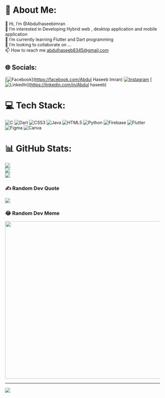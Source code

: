 # 💫 About Me:
👋 Hi, I’m @Abdulhaseebimran<br>👀 I’m interested in Developing Hybrid web , desktop application and mobile application<br>🌱 I’m currently learning Flutter and Dart programming<br>💞️ I’m looking to collaborate on ...<br>📫 How to reach me abdulhaseeb8345@gmail.com


## 🌐 Socials:
[![Facebook](https://img.shields.io/badge/Facebook-%231877F2.svg?logo=Facebook&logoColor=white)](https://facebook.com/Abdul Haseeb Imran) [![Instagram](https://img.shields.io/badge/Instagram-%23E4405F.svg?logo=Instagram&logoColor=white)](https://instagram.com/Abdulhaseebimran) [![LinkedIn](https://img.shields.io/badge/LinkedIn-%230077B5.svg?logo=linkedin&logoColor=white)](https://linkedin.com/in/Abdul haseeb) 

# 💻 Tech Stack:
![C](https://img.shields.io/badge/c-%2300599C.svg?style=for-the-badge&logo=c&logoColor=white) ![Dart](https://img.shields.io/badge/dart-%230175C2.svg?style=for-the-badge&logo=dart&logoColor=white) ![CSS3](https://img.shields.io/badge/css3-%231572B6.svg?style=for-the-badge&logo=css3&logoColor=white) ![Java](https://img.shields.io/badge/java-%23ED8B00.svg?style=for-the-badge&logo=java&logoColor=white) ![HTML5](https://img.shields.io/badge/html5-%23E34F26.svg?style=for-the-badge&logo=html5&logoColor=white) ![Python](https://img.shields.io/badge/python-3670A0?style=for-the-badge&logo=python&logoColor=ffdd54) ![Firebase](https://img.shields.io/badge/firebase-%23039BE5.svg?style=for-the-badge&logo=firebase) ![Flutter](https://img.shields.io/badge/Flutter-%2302569B.svg?style=for-the-badge&logo=Flutter&logoColor=white) 	![Figma](https://img.shields.io/badge/figma-%23F24E1E.svg?style=for-the-badge&logo=figma&logoColor=white) ![Canva](https://img.shields.io/badge/Canva-%2300C4CC.svg?style=for-the-badge&logo=Canva&logoColor=white)
# 📊 GitHub Stats:
![](https://github-readme-stats.vercel.app/api?username=Abdulhaseebimran&theme=monokai&hide_border=false&include_all_commits=true&count_private=true)<br/>
![](https://github-readme-streak-stats.herokuapp.com/?user=Abdulhaseebimran&theme=monokai&hide_border=false)<br/>
![](https://github-readme-stats.vercel.app/api/top-langs/?username=Abdulhaseebimran&theme=monokai&hide_border=false&include_all_commits=true&count_private=true&layout=compact)

### ✍️ Random Dev Quote
![](https://quotes-github-readme.vercel.app/api?type=vetical&theme=radical)

### 😂 Random Dev Meme
<img src="https://random-memer.herokuapp.com/" width="512px"/>

---
[![](https://visitcount.itsvg.in/api?id=Abdulhaseebimran&icon=9&color=6)](https://visitcount.itsvg.in)


<!---
Abdulhaseebimran/Abdulhaseebimran is a ✨ special ✨ repository because its `README.md` (this file) appears on your GitHub profile.
You can click the Preview link to take a look at your changes.
--->
